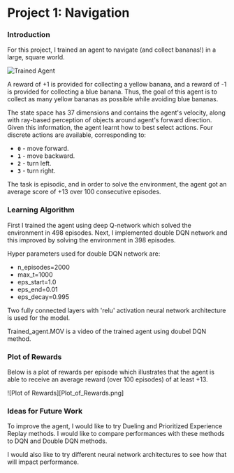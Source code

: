 [//]: # (Image References)

[image1]: https://user-images.githubusercontent.com/10624937/42135619-d90f2f28-7d12-11e8-8823-82b970a54d7e.gif "Trained Agent"

# Project 1: Navigation

### Introduction

For this project, I trained an agent to navigate (and collect bananas!) in a large, square world.  

![Trained Agent][image1]

A reward of +1 is provided for collecting a yellow banana, and a reward of -1 is provided for collecting a blue banana.  Thus, the goal of this agent is to collect as many yellow bananas as possible while avoiding blue bananas.  

The state space has 37 dimensions and contains the agent's velocity, along with ray-based perception of objects around agent's forward direction.  Given this information, the agent learnt how to best select actions.  Four discrete actions are available, corresponding to:
- **`0`** - move forward.
- **`1`** - move backward.
- **`2`** - turn left.
- **`3`** - turn right.

The task is episodic, and in order to solve the environment, the agent got an average score of +13 over 100 consecutive episodes.

### Learning Algorithm

First I trained the agent using deep Q-network which solved the environment in 498 episodes. Next, I implemented double DQN network and this improved by solving the environment in 398 episodes. 

Hyper parameters used for double DQN network are:
- n_episodes=2000
- max_t=1000 
- eps_start=1.0 
- eps_end=0.01 
- eps_decay=0.995

Two fully connected layers with 'relu' activation neural network architecture is used for the model. 

Trained_agent.MOV is a video of the trained agent using doubel DQN method.

### Plot of Rewards

Below is a plot of rewards per episode which illustrates that the agent is able to receive an average reward (over 100 episodes) of at least +13.

![Plot of Rewards][Plot_of_Rewards.png]


### Ideas for Future Work

To improve the agent, I would like to try Dueling and Prioritized Experience Replay methods. I would like to compare performances with these methods to DQN and Double DQN methods.

I would also like to try different neural network architectures to see how that will impact performance.
